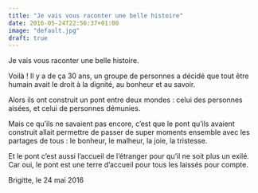 ```yaml
---
title: "Je vais vous raconter une belle histoire"
date: 2016-05-24T22:56:37+01:00
image: "default.jpg"
draft: true
---
```


Je vais vous raconter une belle histoire.

Voilà ! Il y a de ça 30 ans, un groupe de personnes a décidé que tout être humain avait le droit à la dignité, au bonheur et au savoir.

Alors ils ont construit un pont entre deux mondes : celui des personnes aisées, et celui de personnes démunies.

Mais ce qu’ils ne savaient pas encore, c’est que le pont qu’ils avaient construit allait permettre de passer de super moments ensemble avec les partages de tous : le bonheur, le malheur,  la joie, la tristesse.

Et le pont c’est aussi l’accueil de l’étranger pour qu’il ne soit plus un exilé.  Car oui, le pont est une terre d’accueil pour tous les laissés pour compte.

Brigitte, le 24 mai 2016
